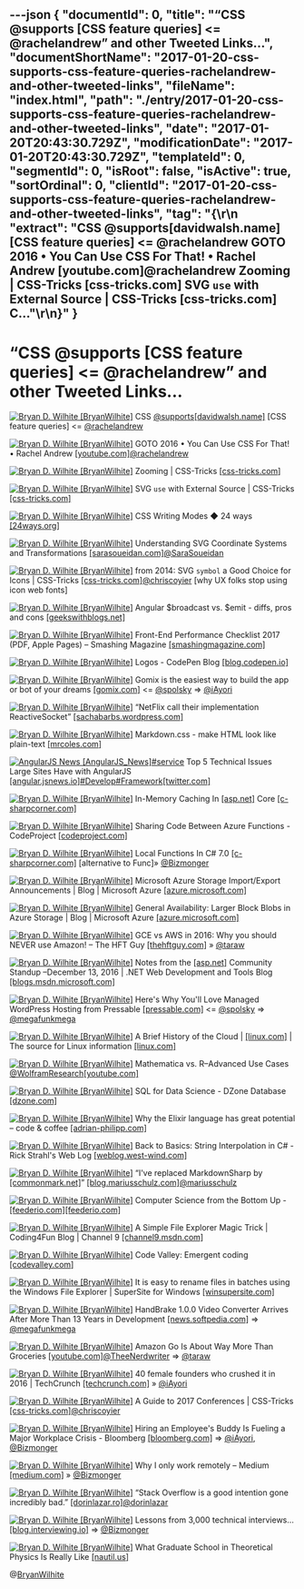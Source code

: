 ---json
{
  "documentId": 0,
  "title": "“CSS @supports [CSS feature queries] <= @rachelandrew” and other Tweeted Links…",
  "documentShortName": "2017-01-20-css-supports-css-feature-queries-rachelandrew-and-other-tweeted-links",
  "fileName": "index.html",
  "path": "./entry/2017-01-20-css-supports-css-feature-queries-rachelandrew-and-other-tweeted-links",
  "date": "2017-01-20T20:43:30.729Z",
  "modificationDate": "2017-01-20T20:43:30.729Z",
  "templateId": 0,
  "segmentId": 0,
  "isRoot": false,
  "isActive": true,
  "sortOrdinal": 0,
  "clientId": "2017-01-20-css-supports-css-feature-queries-rachelandrew-and-other-tweeted-links",
  "tag": "{\r\n  \"extract\": \"CSS @supports[davidwalsh.name] [CSS feature queries] <= @rachelandrew GOTO 2016 • You Can Use CSS For That! • Rachel Andrew [youtube.com]@rachelandrew Zooming | CSS-Tricks [css-tricks.com] SVG `use` with External Source | CSS-Tricks [css-tricks.com] C...\"\r\n}"
}
---

# “CSS @supports [CSS feature queries] <= @rachelandrew” and other Tweeted Links…

[<img alt="Bryan D. Wilhite [BryanWilhite]" src="https://songhay.blob.core.windows.net/shared-social-twitter/BryanWilhite.jpeg">](http://songhayblog.azurewebsites.net/ "Bryan D. Wilhite [BryanWilhite]") CSS [@supports](http://twitter.com/supports)[[davidwalsh.name]](https://davidwalsh.name/css-supports) [CSS feature queries] <= [@rachelandrew](http://twitter.com/rachelandrew)

[<img alt="Bryan D. Wilhite [BryanWilhite]" src="https://songhay.blob.core.windows.net/shared-social-twitter/BryanWilhite.jpeg">](http://songhayblog.azurewebsites.net/ "Bryan D. Wilhite [BryanWilhite]") GOTO 2016 • You Can Use CSS For That! • Rachel Andrew [[youtube.com]](https://www.youtube.com/watch?v=TNhR6ol9mBc)[@rachelandrew](http://twitter.com/rachelandrew)

[<img alt="Bryan D. Wilhite [BryanWilhite]" src="https://songhay.blob.core.windows.net/shared-social-twitter/BryanWilhite.jpeg">](http://songhayblog.azurewebsites.net/ "Bryan D. Wilhite [BryanWilhite]") Zooming | CSS-Tricks [[css-tricks.com]](https://css-tricks.com/zooming/)

[<img alt="Bryan D. Wilhite [BryanWilhite]" src="https://songhay.blob.core.windows.net/shared-social-twitter/BryanWilhite.jpeg">](http://songhayblog.azurewebsites.net/ "Bryan D. Wilhite [BryanWilhite]") SVG `use` with External Source | CSS-Tricks [[css-tricks.com]](https://css-tricks.com/svg-use-external-source/)

[<img alt="Bryan D. Wilhite [BryanWilhite]" src="https://songhay.blob.core.windows.net/shared-social-twitter/BryanWilhite.jpeg">](http://songhayblog.azurewebsites.net/ "Bryan D. Wilhite [BryanWilhite]") CSS Writing Modes ◆ 24 ways [[24ways.org]](https://24ways.org/2016/css-writing-modes/)

[<img alt="Bryan D. Wilhite [BryanWilhite]" src="https://songhay.blob.core.windows.net/shared-social-twitter/BryanWilhite.jpeg">](http://songhayblog.azurewebsites.net/ "Bryan D. Wilhite [BryanWilhite]") Understanding SVG Coordinate Systems and Transformations [[sarasoueidan.com]](https://sarasoueidan.com/blog/svg-coordinate-systems/)[@SaraSoueidan](http://twitter.com/SaraSoueidan)

[<img alt="Bryan D. Wilhite [BryanWilhite]" src="https://songhay.blob.core.windows.net/shared-social-twitter/BryanWilhite.jpeg">](http://songhayblog.azurewebsites.net/ "Bryan D. Wilhite [BryanWilhite]") from 2014: SVG `symbol` a Good Choice for Icons | CSS-Tricks [[css-tricks.com]](https://css-tricks.com/svg-symbol-good-choice-icons/)[@chriscoyier](http://twitter.com/chriscoyier) [why UX folks stop using icon web fonts]

[<img alt="Bryan D. Wilhite [BryanWilhite]" src="https://songhay.blob.core.windows.net/shared-social-twitter/BryanWilhite.jpeg">](http://songhayblog.azurewebsites.net/ "Bryan D. Wilhite [BryanWilhite]") Angular $broadcast vs. $emit - diffs, pros and cons [[geekswithblogs.net]](http://geekswithblogs.net/renso/archive/2016/12/20/angular-broadcast-vs.-emit---diffs-pros-and-cons.aspx)

[<img alt="Bryan D. Wilhite [BryanWilhite]" src="https://songhay.blob.core.windows.net/shared-social-twitter/BryanWilhite.jpeg">](http://songhayblog.azurewebsites.net/ "Bryan D. Wilhite [BryanWilhite]") Front-End Performance Checklist 2017 (PDF, Apple Pages) – Smashing Magazine [[smashingmagazine.com]](https://www.smashingmagazine.com/2016/12/front-end-performance-checklist-2017-pdf-pages/)

[<img alt="Bryan D. Wilhite [BryanWilhite]" src="https://songhay.blob.core.windows.net/shared-social-twitter/BryanWilhite.jpeg">](http://songhayblog.azurewebsites.net/ "Bryan D. Wilhite [BryanWilhite]") Logos - CodePen Blog [[blog.codepen.io]](https://blog.codepen.io/documentation/brand-assets/logos/)

[<img alt="Bryan D. Wilhite [BryanWilhite]" src="https://songhay.blob.core.windows.net/shared-social-twitter/BryanWilhite.jpeg">](http://songhayblog.azurewebsites.net/ "Bryan D. Wilhite [BryanWilhite]") Gomix is the easiest way to build the app or bot of your dreams [[gomix.com]](https://gomix.com/community/) <= [@spolsky](http://twitter.com/spolsky) => [@iAyori](http://twitter.com/iAyori)

[<img alt="Bryan D. Wilhite [BryanWilhite]" src="https://songhay.blob.core.windows.net/shared-social-twitter/BryanWilhite.jpeg">](http://songhayblog.azurewebsites.net/ "Bryan D. Wilhite [BryanWilhite]") “NetFlix call their implementation ReactiveSocket” [[sachabarbs.wordpress.com]](https://sachabarbs.wordpress.com/2016/12/23/rx-over-the-wire/)

[<img alt="Bryan D. Wilhite [BryanWilhite]" src="https://songhay.blob.core.windows.net/shared-social-twitter/BryanWilhite.jpeg">](http://songhayblog.azurewebsites.net/ "Bryan D. Wilhite [BryanWilhite]") Markdown.css - make HTML look like plain-text [[mrcoles.com]](http://mrcoles.com/demo/markdown-css/)

[<img alt="AngularJS News [AngularJS_News]" src="https://songhay.blob.core.windows.net/shared-social-twitter/AngularJS_News.jpg">](https://angular.jsnews.io/ "AngularJS News [AngularJS_News]")[#service](http://twitter.com/search?q=%23service) Top 5 Technical Issues Large Sites Have with AngularJS [[angular.jsnews.io]](https://angular.jsnews.io/top-5-technical-issues-large-sites-have-with-angularjs-2/)[#Develop](http://twitter.com/search?q=%23Develop)[#Framework](http://twitter.com/search?q=%23Framework)[[twitter.com]](https://twitter.com/AngularJS_News/status/820323942275710977/photo/1)

[<img alt="Bryan D. Wilhite [BryanWilhite]" src="https://songhay.blob.core.windows.net/shared-social-twitter/BryanWilhite.jpeg">](http://songhayblog.azurewebsites.net/ "Bryan D. Wilhite [BryanWilhite]") In-Memory Caching In [[asp.net]](http://ASP.NET) Core [[c-sharpcorner.com]](http://www.c-sharpcorner.com/article/in-memory-caching-in-asp-net-core/)

[<img alt="Bryan D. Wilhite [BryanWilhite]" src="https://songhay.blob.core.windows.net/shared-social-twitter/BryanWilhite.jpeg">](http://songhayblog.azurewebsites.net/ "Bryan D. Wilhite [BryanWilhite]") Sharing Code Between Azure Functions - CodeProject [[codeproject.com]](https://www.codeproject.com/Articles/1162887/Sharing-Code-Between-Azure-Functions)

[<img alt="Bryan D. Wilhite [BryanWilhite]" src="https://songhay.blob.core.windows.net/shared-social-twitter/BryanWilhite.jpeg">](http://songhayblog.azurewebsites.net/ "Bryan D. Wilhite [BryanWilhite]") Local Functions In C# 7.0 [[c-sharpcorner.com]](http://www.c-sharpcorner.com/article/local-functions-in-c-sharp-7-0/) [alternative to Func]» [@Bizmonger](http://twitter.com/Bizmonger)

[<img alt="Bryan D. Wilhite [BryanWilhite]" src="https://songhay.blob.core.windows.net/shared-social-twitter/BryanWilhite.jpeg">](http://songhayblog.azurewebsites.net/ "Bryan D. Wilhite [BryanWilhite]") Microsoft Azure Storage Import/Export Announcements | Blog | Microsoft Azure [[azure.microsoft.com]](https://azure.microsoft.com/en-us/blog/microsoft-azure-storage-import-export-announcements/)

[<img alt="Bryan D. Wilhite [BryanWilhite]" src="https://songhay.blob.core.windows.net/shared-social-twitter/BryanWilhite.jpeg">](http://songhayblog.azurewebsites.net/ "Bryan D. Wilhite [BryanWilhite]") General Availability: Larger Block Blobs in Azure Storage | Blog | Microsoft Azure [[azure.microsoft.com]](https://azure.microsoft.com/en-us/blog/general-availability-larger-block-blobs-in-azure-storage/)

[<img alt="Bryan D. Wilhite [BryanWilhite]" src="https://songhay.blob.core.windows.net/shared-social-twitter/BryanWilhite.jpeg">](http://songhayblog.azurewebsites.net/ "Bryan D. Wilhite [BryanWilhite]") GCE vs AWS in 2016: Why you should NEVER use Amazon! – The HFT Guy [[thehftguy.com]](https://thehftguy.com/2016/06/15/gce-vs-aws-in-2016-why-you-should-never-use-amazon/) » [@taraw](http://twitter.com/taraw)

[<img alt="Bryan D. Wilhite [BryanWilhite]" src="https://songhay.blob.core.windows.net/shared-social-twitter/BryanWilhite.jpeg">](http://songhayblog.azurewebsites.net/ "Bryan D. Wilhite [BryanWilhite]") Notes from the [[asp.net]](http://ASP.NET) Community Standup –December 13, 2016 | .NET Web Development and Tools Blog [[blogs.msdn.microsoft.com]](https://blogs.msdn.microsoft.com/webdev/2016/12/28/notes-from-the-asp-net-community-standup-december-13-2016/)

[<img alt="Bryan D. Wilhite [BryanWilhite]" src="https://songhay.blob.core.windows.net/shared-social-twitter/BryanWilhite.jpeg">](http://songhayblog.azurewebsites.net/ "Bryan D. Wilhite [BryanWilhite]") Here's Why You'll Love Managed WordPress Hosting from Pressable [[pressable.com]](https://pressable.com/) <= [@spolsky](http://twitter.com/spolsky) => [@megafunkmega](http://twitter.com/megafunkmega)

[<img alt="Bryan D. Wilhite [BryanWilhite]" src="https://songhay.blob.core.windows.net/shared-social-twitter/BryanWilhite.jpeg">](http://songhayblog.azurewebsites.net/ "Bryan D. Wilhite [BryanWilhite]") A Brief History of the Cloud | [[linux.com]](http://Linux.com) | The source for Linux information [[linux.com]](https://www.linux.com/blog/event/LinuxCon-Europe/2016/brief-history-cloud)

[<img alt="Bryan D. Wilhite [BryanWilhite]" src="https://songhay.blob.core.windows.net/shared-social-twitter/BryanWilhite.jpeg">](http://songhayblog.azurewebsites.net/ "Bryan D. Wilhite [BryanWilhite]") Mathematica vs. R–Advanced Use Cases [@WolframResearch](http://twitter.com/WolframResearch)[[youtube.com]](https://www.youtube.com/watch?v=NKpeOKxCUl4)

[<img alt="Bryan D. Wilhite [BryanWilhite]" src="https://songhay.blob.core.windows.net/shared-social-twitter/BryanWilhite.jpeg">](http://songhayblog.azurewebsites.net/ "Bryan D. Wilhite [BryanWilhite]") SQL for Data Science - DZone Database [[dzone.com]](https://dzone.com/articles/sql-for-data-science)

[<img alt="Bryan D. Wilhite [BryanWilhite]" src="https://songhay.blob.core.windows.net/shared-social-twitter/BryanWilhite.jpeg">](http://songhayblog.azurewebsites.net/ "Bryan D. Wilhite [BryanWilhite]") Why the Elixir language has great potential – code & coffee [[adrian-philipp.com]](http://adrian-philipp.com/post/why-elixir-has-great-potential)

[<img alt="Bryan D. Wilhite [BryanWilhite]" src="https://songhay.blob.core.windows.net/shared-social-twitter/BryanWilhite.jpeg">](http://songhayblog.azurewebsites.net/ "Bryan D. Wilhite [BryanWilhite]") Back to Basics: String Interpolation in C# - Rick Strahl's Web Log [[weblog.west-wind.com]](https://weblog.west-wind.com/posts/2016/Dec/27/Back-to-Basics-String-Interpolation-in-C)

[<img alt="Bryan D. Wilhite [BryanWilhite]" src="https://songhay.blob.core.windows.net/shared-social-twitter/BryanWilhite.jpeg">](http://songhayblog.azurewebsites.net/ "Bryan D. Wilhite [BryanWilhite]") “I've replaced MarkdownSharp by [[commonmark.net]](http://CommonMark.NET)” [[blog.mariusschulz.com]](https://blog.mariusschulz.com/2015/10/11/parsing-markdown-in-net)[@mariusschulz](http://twitter.com/mariusschulz)

[<img alt="Bryan D. Wilhite [BryanWilhite]" src="https://songhay.blob.core.windows.net/shared-social-twitter/BryanWilhite.jpeg">](http://songhayblog.azurewebsites.net/ "Bryan D. Wilhite [BryanWilhite]") Computer Science from the Bottom Up - [[feederio.com]](http://Feederio.com)[[feederio.com]](http://feederio.com/book/33/computer-science-from-the-bottom-up)

[<img alt="Bryan D. Wilhite [BryanWilhite]" src="https://songhay.blob.core.windows.net/shared-social-twitter/BryanWilhite.jpeg">](http://songhayblog.azurewebsites.net/ "Bryan D. Wilhite [BryanWilhite]") A Simple File Explorer Magic Trick | Coding4Fun Blog | Channel 9 [[channel9.msdn.com]](https://channel9.msdn.com/coding4fun/blog/A-Simple-File-Explorer-Magic-Trick)

[<img alt="Bryan D. Wilhite [BryanWilhite]" src="https://songhay.blob.core.windows.net/shared-social-twitter/BryanWilhite.jpeg">](http://songhayblog.azurewebsites.net/ "Bryan D. Wilhite [BryanWilhite]") Code Valley: Emergent coding [[codevalley.com]](https://codevalley.com/)

[<img alt="Bryan D. Wilhite [BryanWilhite]" src="https://songhay.blob.core.windows.net/shared-social-twitter/BryanWilhite.jpeg">](http://songhayblog.azurewebsites.net/ "Bryan D. Wilhite [BryanWilhite]") It is easy to rename files in batches using the Windows File Explorer | SuperSite for Windows [[winsupersite.com]](http://winsupersite.com/windows-10/quick-tip-how-rename-multiple-files-one-time-windows-10-file-explorer)

[<img alt="Bryan D. Wilhite [BryanWilhite]" src="https://songhay.blob.core.windows.net/shared-social-twitter/BryanWilhite.jpeg">](http://songhayblog.azurewebsites.net/ "Bryan D. Wilhite [BryanWilhite]") HandBrake 1.0.0 Video Converter Arrives After More Than 13 Years in Development [[news.softpedia.com]](http://news.softpedia.com/news/handbrake-1-0-0-video-converter-arrives-after-more-than-13-years-of-development-511315.shtml) => [@megafunkmega](http://twitter.com/megafunkmega)

[<img alt="Bryan D. Wilhite [BryanWilhite]" src="https://songhay.blob.core.windows.net/shared-social-twitter/BryanWilhite.jpeg">](http://songhayblog.azurewebsites.net/ "Bryan D. Wilhite [BryanWilhite]") Amazon Go Is About Way More Than Groceries [[youtube.com]](https://www.youtube.com/watch?v=cA2-iMz479o)[@TheeNerdwriter](http://twitter.com/TheeNerdwriter) => [@taraw](http://twitter.com/taraw)

[<img alt="Bryan D. Wilhite [BryanWilhite]" src="https://songhay.blob.core.windows.net/shared-social-twitter/BryanWilhite.jpeg">](http://songhayblog.azurewebsites.net/ "Bryan D. Wilhite [BryanWilhite]") 40 female founders who crushed it in 2016 | TechCrunch [[techcrunch.com]](https://techcrunch.com/gallery/40-female-founders-who-crushed-it-in-2016/) » [@iAyori](http://twitter.com/iAyori)

[<img alt="Bryan D. Wilhite [BryanWilhite]" src="https://songhay.blob.core.windows.net/shared-social-twitter/BryanWilhite.jpeg">](http://songhayblog.azurewebsites.net/ "Bryan D. Wilhite [BryanWilhite]") A Guide to 2017 Conferences | CSS-Tricks [[css-tricks.com]](https://css-tricks.com/guide-2017-conferences/)[@chriscoyier](http://twitter.com/chriscoyier)

[<img alt="Bryan D. Wilhite [BryanWilhite]" src="https://songhay.blob.core.windows.net/shared-social-twitter/BryanWilhite.jpeg">](http://songhayblog.azurewebsites.net/ "Bryan D. Wilhite [BryanWilhite]") Hiring an Employee's Buddy Is Fueling a Major Workplace Crisis - Bloomberg [[bloomberg.com]](https://www.bloomberg.com/news/articles/2016-12-23/hiring-an-employee-s-buddy-is-fueling-a-major-workplace-crisis) => [@iAyori](http://twitter.com/iAyori), [@Bizmonger](http://twitter.com/Bizmonger)

[<img alt="Bryan D. Wilhite [BryanWilhite]" src="https://songhay.blob.core.windows.net/shared-social-twitter/BryanWilhite.jpeg">](http://songhayblog.azurewebsites.net/ "Bryan D. Wilhite [BryanWilhite]") Why I only work remotely – Medium [[medium.com]](https://medium.com/@yanismydj/why-i-only-work-remotely-2e5eb07ae28f#.rmszuyb28) » [@Bizmonger](http://twitter.com/Bizmonger)

[<img alt="Bryan D. Wilhite [BryanWilhite]" src="https://songhay.blob.core.windows.net/shared-social-twitter/BryanWilhite.jpeg">](http://songhayblog.azurewebsites.net/ "Bryan D. Wilhite [BryanWilhite]") “Stack Overflow is a good intention gone incredibly bad.” [[dorinlazar.ro]](https://dorinlazar.ro/the-sorry-state-of-the-programming-world-as-of-the-end-of-2016-ad/)[@dorinlazar](http://twitter.com/dorinlazar)

[<img alt="Bryan D. Wilhite [BryanWilhite]" src="https://songhay.blob.core.windows.net/shared-social-twitter/BryanWilhite.jpeg">](http://songhayblog.azurewebsites.net/ "Bryan D. Wilhite [BryanWilhite]") Lessons from 3,000 technical interviews… [[blog.interviewing.io]](http://blog.interviewing.io/lessons-from-3000-technical-interviews/) => [@Bizmonger](http://twitter.com/Bizmonger)

[<img alt="Bryan D. Wilhite [BryanWilhite]" src="https://songhay.blob.core.windows.net/shared-social-twitter/BryanWilhite.jpeg">](http://songhayblog.azurewebsites.net/ "Bryan D. Wilhite [BryanWilhite]") What Graduate School in Theoretical Physics Is Really Like [[nautil.us]](http://nautil.us/issue/43/heroes/what-does-any-of-this-have-to-do-with-physics)

@[BryanWilhite](https://twitter.com/BryanWilhite)
